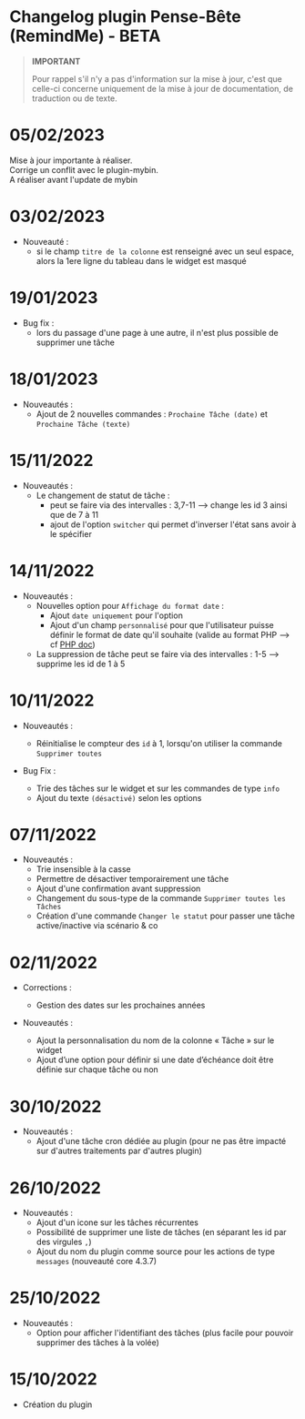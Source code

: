 # Changelog plugin Pense-Bête (RemindMe) - BETA

>**IMPORTANT**
>
>Pour rappel s'il n'y a pas d'information sur la mise à jour, c'est que celle-ci concerne uniquement de la mise à jour de documentation, de traduction ou de texte.

# 05/02/2023

Mise à jour importante à réaliser.  
Corrige un conflit avec le plugin-mybin.  
A réaliser avant l'update de mybin

# 03/02/2023

- Nouveauté :
  - si le champ `titre de la colonne` est renseigné avec un seul espace, alors la 1ere ligne du tableau dans le widget est masqué

# 19/01/2023

- Bug fix :
  - lors du passage d'une page à une autre, il n'est plus possible de supprimer une tâche

# 18/01/2023

- Nouveautés :
  - Ajout de 2 nouvelles commandes : `Prochaine Tâche (date)` et `Prochaine Tâche (texte)`

# 15/11/2022

- Nouveautés :
  - Le changement de statut de tâche  :
    - peut se faire via des intervalles : 3,7-11 --> change les id 3 ainsi que de 7 à 11
    - ajout de l'option `switcher` qui permet d'inverser l'état sans avoir à le spécifier

# 14/11/2022

- Nouveautés :
  - Nouvelles option pour `Affichage du format date` :
    - Ajout `date uniquement` pour l'option
    - Ajout d'un champ `personnalisé` pour que l'utilisateur puisse définir le format de date qu'il souhaite (valide au format PHP --> cf [PHP doc](https://www.php.net/manual/en/datetime.format.php))
  - La suppression de tâche peut se faire via des intervalles : 1-5 --> supprime les id de 1 à 5

# 10/11/2022

- Nouveautés :
  - Réinitialise le compteur des `id` à 1, lorsqu'on utiliser la commande `Supprimer toutes`

- Bug Fix :
  - Trie des tâches sur le widget et sur les commandes de type `info`
  - Ajout du texte `(désactivé)` selon les options

# 07/11/2022

- Nouveautés :
  - Trie insensible à la casse
  - Permettre de désactiver temporairement une tâche
  - Ajout d'une confirmation avant suppression
  - Changement du sous-type de la commande `Supprimer toutes les Tâches`
  - Création d'une commande `Changer le statut` pour passer une tâche active/inactive via scénario & co

# 02/11/2022

- Corrections :
  - Gestion des dates sur les prochaines années

- Nouveautés :
  - Ajout la personnalisation du nom de la colonne « Tâche » sur le widget
  - Ajout d’une option pour définir si une date d’échéance doit être définie sur chaque tâche ou non

# 30/10/2022

- Nouveautés :
  - Ajout d'une tâche cron dédiée au plugin (pour ne pas être impacté sur d'autres traitements par d'autres plugin)

# 26/10/2022

- Nouveautés :
  - Ajout d'un icone sur les tâches récurrentes
  - Possibilité de supprimer une liste de tâches (en séparant les id par des virgules `,`)
  - Ajout du nom du plugin comme source pour les actions de type `messages` (nouveauté core 4.3.7)

# 25/10/2022

- Nouveautés :
  - Option pour afficher l'identifiant des tâches (plus facile pour pouvoir supprimer des tâches à la volée)

# 15/10/2022  

- Création du plugin

